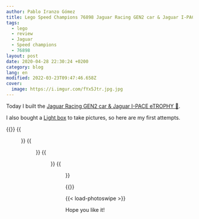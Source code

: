 ```yaml
---
author: Pablo Iranzo Gómez
title: Lego Speed Champions 76898 Jaguar Racing GEN2 car & Jaguar I-PACE eTROPHY
tags:
  - lego
  - review
  - Jaguar
  - Speed champions
  - 76898
layout: post
date: 2020-04-28 22:30:24 +0200
category: blog
lang: en
modified: 2022-03-23T09:47:46.658Z
cover:
  image: https://i.imgur.com/fYx5Jtr.jpg.jpg
---
```


Today I built the [Jaguar Racing GEN2 car & Jaguar I-PACE eTROPHY 🛒](https://www.amazon.es/dp/B07W5PXDYZ?tag=redken-21).

I also bought a [Light box](https://s.click.aliexpress.com/e/_bmC0MP) to take pictures, so here are my first attempts.

{{<gallery>}}
{{<figure src="https://i.imgur.com/B50sbObt.jpg" link="https://i.imgur.com/B50sbOb.jpg.jpg" alt="I-Pace front-side view" >}}
{{<figure src="https://i.imgur.com/fYx5Jtrt.jpg" link="https://i.imgur.com/fYx5Jtr.jpg.jpg" alt="Both vehicles front view" >}}
{{<figure src="https://i.imgur.com/KuB4tO6t.jpg" link="https://i.imgur.com/KuB4tO6.jpg.jpg" alt="Racing Gen2 front view #1" >}}
{{<figure src="https://i.imgur.com/vg9yZ9mt.jpg" link="https://i.imgur.com/vg9yZ9m.jpg.jpg" alt="Racing Gen2 front view #2" >}}

{{</gallery>}}

{{< load-photoswipe >}}

Hope you like it!
